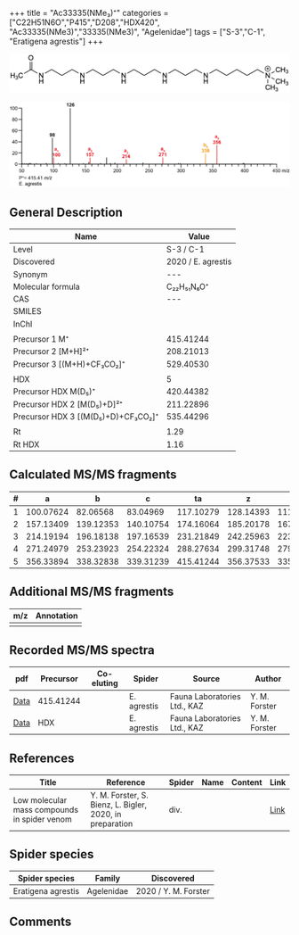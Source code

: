 +++
title = "Ac33335(NMe₃)⁺"
categories = ["C22H51N6O","P415","D208","HDX420",
"Ac33335(NMe3)","33335(NMe3)",
"Agelenidae"]
tags = ["S-3","C-1",
"Eratigena agrestis"]
+++

![](/img/Ac33335(NMe3).png)

![](/img_MSMS/415_Ac33335(NMe3)_Ea.png?classes=border)

## General Description

| Name                       | Value              |
|----------------------------|--------------------|
| Level                      | S-3 / C-1          |
| Discovered                 | 2020 / E. agrestis |
| Synonym                    | ---                |
| Molecular formula          | C₂₂H₅₁N₆O⁺                   |
| CAS                        | ---                |
| SMILES |   |
| InChI  |   |
|                            |                    |
| Precursor 1  M⁺         | 415.41244                   |
| Precursor 2 [M+H]²⁺       | 208.21013                   |
| Precursor 3 [(M+H)+CF₃CO₂]⁺               | 529.40530                   |
|                            |                    |
| HDX                        | 5                   |
| Precursor HDX    M(D₅)⁺   | 420.44382                   |
| Precursor HDX 2 [M(D₅)+D]²⁺ | 211.22896                   |
| Precursor HDX 3 [(M(D₅)+D)+CF₃CO₂]⁺           | 535.44296                   |
|                            |                    |
| Rt                         | 1.29                   |
| Rt HDX                     | 1.16                   |

## Calculated MS/MS fragments

| # | a         | b         | c         | ta        | z         | y         | tz        |
|---|-----------|-----------|-----------|-----------|-----------|-----------|-----------|
| 1 | 100.07624 | 82.06568 | 83.04969 | 117.10279 | 128.14393 | 111.11738 | 146.17830 |
| 2 | 157.13409 | 139.12353 | 140.10754 | 174.16064 | 185.20178 | 167.16740 | 203.23615 |
| 3 | 214.19194 | 196.18138 | 197.16539 | 231.21849 | 242.25963 | 223.21743 | 260.29400 |
| 4 | 271.24979 | 253.23923 | 254.22324 | 288.27634 | 299.31748 | 279.26745 | 317.35185 |
| 5 | 356.33894 | 338.32838 | 339.31239 | 415.41244 | 356.37533 | 335.31748 | 374.40970 |

## Additional MS/MS fragments

| m/z | Annotation |
|-----|------------|
|     |            |

## Recorded MS/MS spectra

| pdf                                             | Precursor | Co-eluting | Spider      | Source                       | Author        |
|-------------------------------------------------|-----------|------------|-------------|------------------------------|---------------|
| [Data](/pdf/E-agrestis/415_Ac33335(NMe3)_Ea.pdf)   | 415.41244 |            | E. agrestis | Fauna Laboratories Ltd., KAZ | Y. M. Forster |
| [Data](/pdf/E-agrestis/415_Ac33335(NMe3)_Ea_HDX.pdf)   | HDX |            | E. agrestis | Fauna Laboratories Ltd., KAZ | Y. M. Forster |


## References

| Title | Reference | Spider | Name | Content | Link |
|-------|-----------|--------|------|---------|------|
| Low molecular mass compounds in spider venom      | Y. M. Forster, S. Bienz, L. Bigler, 2020, in preparation          | div.       |   |   | [Link](unknown) |

## Spider species

| Spider species     | Family     | Discovered           |
|--------------------|------------|----------------------|
| Eratigena agrestis | Agelenidae | 2020 / Y. M. Forster |

## Comments